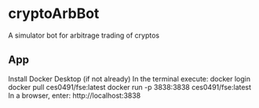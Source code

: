# cryptoArbBot
A simulator bot for arbitrage trading of cryptos
## App
Install Docker Desktop (if not already)
In the terminal execute: 
docker login
docker pull ces0491/fse:latest
docker run -p 3838:3838 ces0491/fse:latest
In a browser, enter:
http://localhost:3838
